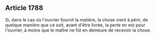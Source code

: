 Article 1788
----
Si, dans le cas où l'ouvrier fournit la matière, la chose vient à périr, de
quelque manière que ce soit, avant d'être livrée, la perte en est pour
l'ouvrier, à moins que le maître ne fût en demeure de recevoir la chose.
